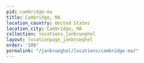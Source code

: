 ```yaml
---
pid: cambridge-ma
title: Cambridge, MA
location_country: United States
location_city: Cambridge, MA
collection: locations_janbrueghel
layout: locationpage_janbrueghel
order: '109'
permalink: "/janbrueghel/locations/cambridge-ma/"
---
```

